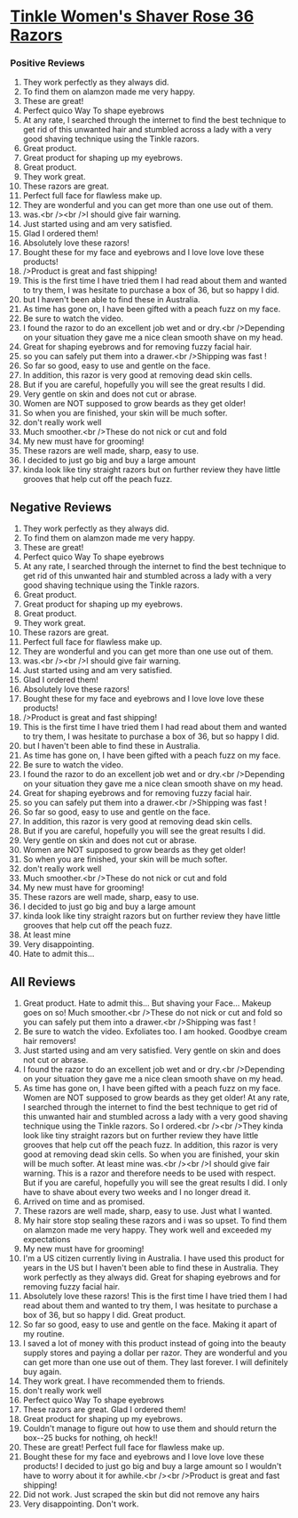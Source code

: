 # [Tinkle Women&#x27;s Shaver Rose 36 Razors](https://products.checkmycream.com/products/Tinkle-Women&#x27;s-Shaver-Rose-36-Razors.html)

### Positive Reviews

<ol>
      <li>They work perfectly as they always did.</li>
      <li>To find them on alamzon made me very happy.</li>
      <li>These are great!</li>
      <li>Perfect quico Way To shape eyebrows</li>
      <li>At any rate, I searched through the internet to find the best technique to get rid of this unwanted hair and stumbled across a lady with a very good shaving technique using the Tinkle razors.  </li>
      <li>Great product.  </li>
      <li>Great product for shaping up my eyebrows.</li>
      <li>Great product.</li>
      <li>They work great.  </li>
      <li>These razors are great.</li>
      <li>Perfect full face for flawless make up.</li>
      <li>They are wonderful and you can get more than one use out of them.</li>
      <li>was.&lt;br /&gt;&lt;br /&gt;I should give fair warning.  </li>
      <li>Just started using and am very satisfied.</li>
      <li>Glad I ordered them!</li>
      <li>Absolutely love these razors!  </li>
      <li>Bought these for my face and eyebrows and I love love love these products!</li>
      <li>/&gt;Product is great and fast shipping!</li>
      <li>This is the first time I have tried them  I had read about them and wanted to try them,  I was hesitate to purchase a box of 36, but so happy I did.  </li>
      <li>but I haven&#x27;t been able to find these in Australia.</li>
      <li>As time has gone on, I have been gifted with a peach fuzz on my face.  </li>
      <li>Be sure to watch the video.</li>
      <li>I found the razor to do an excellent job wet and or dry.&lt;br /&gt;Depending on your situation they gave me a nice clean smooth shave on my head.</li>
      <li>Great for shaping eyebrows and for removing fuzzy facial hair.</li>
      <li>so you can safely put them into a drawer.&lt;br /&gt;Shipping was fast !</li>
      <li>So far so good, easy to use and gentle on the face.</li>
      <li>In addition, this razor is very good at removing dead skin cells.  </li>
      <li>But if you are careful, hopefully you will see the great results I did.  </li>
      <li>Very gentle on skin and does not cut or abrase.</li>
      <li>Women are NOT supposed to grow beards as they get older!  </li>
      <li>So when you are finished, your skin will be much softer.  </li>
      <li>don&#x27;t really work well</li>
      <li>Much smoother.&lt;br /&gt;These do not nick or cut and fold</li>
      <li>My new must have for grooming!</li>
      <li>These razors are well made, sharp, easy to use.  </li>
      <li>I decided to just go big and buy a large amount</li>
      <li>kinda look like tiny straight razors but on further review they have little grooves that help cut off the peach fuzz.  </li>
</ol>


<h2>Negative Reviews</h2>
<ol>
<li> They work perfectly as they always did.</li>
<li> To find them on alamzon made me very happy.</li>
<li> These are great!</li>
<li> Perfect quico Way To shape eyebrows</li>
<li> At any rate, I searched through the internet to find the best technique to get rid of this unwanted hair and stumbled across a lady with a very good shaving technique using the Tinkle razors.  </li>
<li> Great product.  </li>
<li> Great product for shaping up my eyebrows.</li>
<li> Great product.</li>
<li> They work great.  </li>
<li> These razors are great.</li>
<li> Perfect full face for flawless make up.</li>
<li> They are wonderful and you can get more than one use out of them.</li>
<li> was.&lt;br /&gt;&lt;br /&gt;I should give fair warning.  </li>
<li> Just started using and am very satisfied.</li>
<li> Glad I ordered them!</li>
<li> Absolutely love these razors!  </li>
<li> Bought these for my face and eyebrows and I love love love these products!</li>
<li> /&gt;Product is great and fast shipping!</li>
<li> This is the first time I have tried them  I had read about them and wanted to try them,  I was hesitate to purchase a box of 36, but so happy I did.  </li>
<li> but I haven&#x27;t been able to find these in Australia.</li>
<li> As time has gone on, I have been gifted with a peach fuzz on my face.  </li>
<li> Be sure to watch the video.</li>
<li> I found the razor to do an excellent job wet and or dry.&lt;br /&gt;Depending on your situation they gave me a nice clean smooth shave on my head.</li>
<li> Great for shaping eyebrows and for removing fuzzy facial hair.</li>
<li> so you can safely put them into a drawer.&lt;br /&gt;Shipping was fast !</li>
<li> So far so good, easy to use and gentle on the face.</li>
<li> In addition, this razor is very good at removing dead skin cells.  </li>
<li> But if you are careful, hopefully you will see the great results I did.  </li>
<li> Very gentle on skin and does not cut or abrase.</li>
<li> Women are NOT supposed to grow beards as they get older!  </li>
<li> So when you are finished, your skin will be much softer.  </li>
<li> don&#x27;t really work well</li>
<li> Much smoother.&lt;br /&gt;These do not nick or cut and fold</li>
<li> My new must have for grooming!</li>
<li> These razors are well made, sharp, easy to use.  </li>
<li> I decided to just go big and buy a large amount</li>
<li> kinda look like tiny straight razors but on further review they have little grooves that help cut off the peach fuzz.  </li>
<li> At least mine</li>
<li> Very disappointing.  </li>
<li> Hate to admit this...</li>
</ol>

<h2>All Reviews</h2>

<ol>
    <li> Great product.  Hate to admit this... But shaving your Face... Makeup goes on so! Much smoother.&lt;br /&gt;These do not nick or cut and fold so you can safely put them into a drawer.&lt;br /&gt;Shipping was fast !</li>
    <li> Be sure to watch the video. Exfoliates too. I am hooked. Goodbye cream hair removers!</li>
    <li> Just started using and am very satisfied. Very gentle on skin and does not cut or abrase.</li>
    <li> I found the razor to do an excellent job wet and or dry.&lt;br /&gt;Depending on your situation they gave me a nice clean smooth shave on my head.</li>
    <li> As time has gone on, I have been gifted with a peach fuzz on my face.  Women are NOT supposed to grow beards as they get older!  At any rate, I searched through the internet to find the best technique to get rid of this unwanted hair and stumbled across a lady with a very good shaving technique using the Tinkle razors.  So I ordered.&lt;br /&gt;&lt;br /&gt;They kinda look like tiny straight razors but on further review they have little grooves that help cut off the peach fuzz.  In addition, this razor is very good at removing dead skin cells.  So when you are finished, your skin will be much softer.  At least mine was.&lt;br /&gt;&lt;br /&gt;I should give fair warning.  This is a razor and therefore needs to be used with respect.  But if you are careful, hopefully you will see the great results I did.  I only have to shave about every two weeks and I no longer dread it.</li>
    <li> Arrived on time and as promised.</li>
    <li> These razors are well made, sharp, easy to use.  Just what I wanted.</li>
    <li> My hair store stop sealing these razors and i was so upset. To find them on alamzon made me very happy. They work well and exceeded my expectations</li>
    <li> My new must have for grooming!</li>
    <li> I&#x27;m a US citizen currently living in Australia. I have used this product for years in the US but I haven&#x27;t been able to find these in Australia. They work perfectly as they always did. Great for shaping eyebrows and for removing fuzzy facial hair.</li>
    <li> Absolutely love these razors!  This is the first time I have tried them  I had read about them and wanted to try them,  I was hesitate to purchase a box of 36, but so happy I did.  Great product.</li>
    <li> So far so good, easy to use and gentle on the face. Making it apart of my routine.</li>
    <li> I saved a lot of money with this product instead of going into the beauty supply stores and paying a dollar per razor. They are wonderful and you can get more than one use out of them. They last forever. I will definitely buy again.</li>
    <li> They work great.  I have recommended them to friends.</li>
    <li> don&#x27;t really work well</li>
    <li> Perfect quico Way To shape eyebrows</li>
    <li> These razors are great. Glad I ordered them!</li>
    <li> Great product for shaping up my eyebrows.</li>
    <li> Couldn&#x27;t manage to figure out how to use them and should return the box--25 bucks for nothing, oh heck!!</li>
    <li> These are great! Perfect full face for flawless make up.</li>
    <li> Bought these for my face and eyebrows and I love love love these products! I decided to just go big and buy a large amount so I wouldn&#x27;t have to worry about it for awhile.&lt;br /&gt;&lt;br /&gt;Product is great and fast shipping!</li>
    <li> Did not work. Just scraped the skin but did not remove any hairs</li>
    <li> Very disappointing.  Don&#x27;t work.</li>
</ol>




